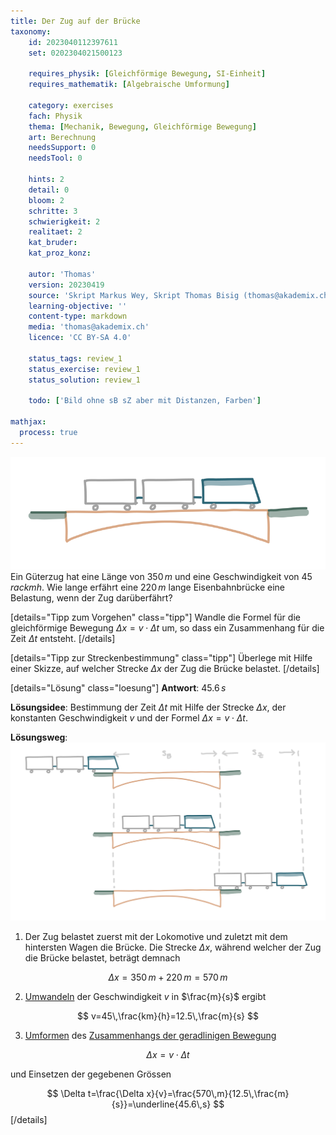 ```yaml
---
title: Der Zug auf der Brücke
taxonomy:
	id: 2023040112397611
	set: 0202304021500123

	requires_physik: [Gleichförmige Bewegung, SI-Einheit]
	requires_mathematik: [Algebraische Umformung]

	category: exercises
	fach: Physik
	thema: [Mechanik, Bewegung, Gleichförmige Bewegung]
	art: Berechnung
	needsSupport: 0
	needsTool: 0

	hints: 2
	detail: 0
	bloom: 2
	schritte: 3
	schwierigkeit: 2
	realitaet: 2
	kat_bruder:
	kat_proz_konz: 

	autor: 'Thomas'
	version: 20230419
	source: 'Skript Markus Wey, Skript Thomas Bisig (thomas@akademix.ch)'
	learning-objective: ''
	content-type: markdown
	media: 'thomas@akademix.ch'
	licence: 'CC BY-SA 4.0'

	status_tags: review_1
	status_exercise: review_1
	status_solution: review_1

	todo: ['Bild ohne sB sZ aber mit Distanzen, Farben']

mathjax:
  process: true
---
```

![Ein Zug fährt über eine Brücke](exercise1-1.svg?resize=400,150&class=float-right) Ein Güterzug hat eine Länge von $350\,m$ und eine Geschwindigkeit von $45\,rac{km}{h}$. Wie lange erfährt eine $220\,m$ lange Eisenbahnbrücke eine Belastung, wenn der Zug darüberfährt?

[details="Tipp zum Vorgehen" class="tipp"]
Wandle die Formel für die gleichförmige Bewegung $\Delta x=v \cdot \Delta t$ um, so dass ein Zusammenhang für die Zeit $\Delta t$ entsteht.
[/details]

[details="Tipp zur Streckenbestimmung" class="tipp"]
Überlege mit Hilfe einer Skizze, auf welcher Strecke $\Delta x$ der Zug die Brücke belastet.
[/details]

[details="Lösung" class="loesung"]
**Antwort**: $45.6\,s$

**Lösungsidee**: Bestimmung der Zeit $\Delta t$ mit Hilfe der Strecke $\Delta x$, der konstanten Geschwindigkeit $v$ und der Formel $\Delta x=v\cdot \Delta t$.

**Lösungsweg**:
![Ein Zug fährt über eine Brücke](exercise1-2.svg?resize=400,400&class=float-right) 
1. Der Zug belastet zuerst mit der Lokomotive und zuletzt mit dem hintersten Wagen die Brücke. Die Strecke $\Delta x$, während welcher der Zug die Brücke belastet, beträgt demnach

$$
\Delta x=350\,m + 220\,m=570\,m
$$

2. [Umwandeln](../../../../../konzepte/konzept-1) der Geschwindigkeit $v$ in $\frac{m}{s}$ ergibt

$$
v=45\,\frac{km}{h}=12.5\,\frac{m}{s}
$$

3. [Umformen](../../../../../konzepte/konzept-1) des [Zusammenhangs der geradlinigen Bewegung](../../../../../konzepte/konzept-1)

$$
\Delta x=v\cdot \Delta t
$$

und Einsetzen der gegebenen Grössen

$$
\Delta t=\frac{\Delta x}{v}=\frac{570\,m}{12.5\,\frac{m}{s}}=\underline{45.6\,s}
$$
[/details]